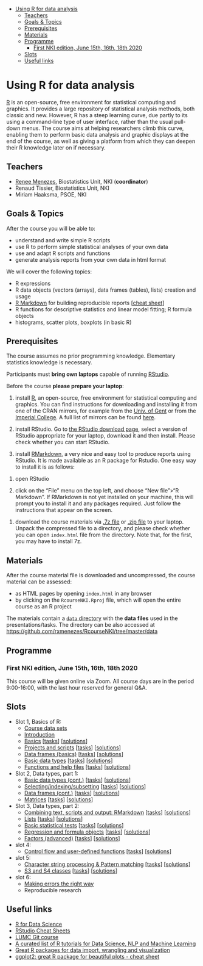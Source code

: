 -   [Using R for data analysis](#using-r-for-data-analysis)
    -   [Teachers](#teachers)
    -   [Goals & Topics](#goals-topics)
    -   [Prerequisites](#prerequisites)
    -   [Materials](#materials)
    -   [Programme](#programme)
        -   [First NKI edition, June 15th, 16th, 18th
            2020](#first-nki-edition-june-15th-16th-18th-2020)
    -   [Slots](#slots)
    -   [Useful links](#useful-links)

Using R for data analysis
=========================

[R](https://www.r-project.org/) is an open-source, free environment for
statistical computing and graphics. It provides a large repository of
statistical analysis methods, both classic and new. However, R has a
steep learning curve, due partly to its using a command-line type of
user interface, rather than the usual pull-down menus. The course aims
at helping researchers climb this curve, enabling them to perform basic
data analysis and graphic displays at the end of the course, as well as
giving a platform from which they can deepen their R knowledge later on
if necessary.

Teachers
--------

-   [Renee Menezes](http://www.bigstatistics.nl/renee), Biostatistics
    Unit, NKI (**coordinator**)
-   Renaud Tissier, Biostatistics Unit, NKI
-   Miriam Haaksma, PSOE, NKI

Goals & Topics
--------------

After the course you will be able to:

-   understand and write simple R scripts
-   use R to perform simple statistical analyses of your own data
-   use and adapt R scripts and functions
-   generate analysis reports from your own data in html format

We will cover the following topics:

-   R expressions
-   R data objects (vectors (arrays), data frames (tables), lists)
    creation and usage
-   [R Markdown](http://rmarkdown.rstudio.com/) for building
    reproducible reports \[[cheat
    sheet](http://www.rstudio.com/wp-content/uploads/2015/03/rmarkdown-reference.pdf)\]
-   R functions for descriptive statistics and linear model fitting; R
    formula objects
-   histograms, scatter plots, boxplots (in basic R)

Prerequisites
-------------

The course assumes no prior programming knowledge. Elementary statistics
knowledge is necessary.

Participants must **bring own laptops** capable of running
[RStudio](https://www.rstudio.com/products/rstudio/).

Before the course **please prepare your laptop**:

1.  install [R](https://www.r-project.org/), an open-source, free
    environment for statistical computing and graphics. You can find
    instructions for downloading and installing it from one of the CRAN
    mirrors, for example from the [Univ. of
    Gent](https://lib.ugent.be/CRAN/) or from the [Imperial
    College](https://cran.ma.imperial.ac.uk/). A full list of mirrors
    can be found [here](https://cran.r-project.org/mirrors.html).

2.  install RStudio. Go to [the RStudio download
    page](https://www.rstudio.com/products/rstudio/download/#download),
    select a version of RStudio appropriate for your laptop, download it
    and then install. Please check whether you can start RStudio.

3.  install [RMarkdown](https://rmarkdown.rstudio.com/), a very nice and
    easy tool to produce reports using RStudio. It is made available as
    an R package for Rstudio. One easy way to install it is as follows:

<!-- -->

1.  open RStudio

2.  click on the “File” menu on the top left, and choose “New
    file”&gt;“R Markdown”. If RMarkdown is not yet installed on your
    machine, this will prompt you to install it and any packages
    required. Just follow the instructions that appear on the screen.

<!-- -->

1.  download the course materials via [.7z
    file](https://github.com/rxmenezes/RcourseNKI/RcourseNKI.7z) or
    [.zip file](https://github.com/rxmenezes/RcourseNKI/RcourseNKI.zip)
    to your laptop. Unpack the compressed file to a directory, and
    please check whether you can open `index.html` file from the
    directory. Note that, for the first, you may have to install 7z.

Materials
---------

After the course material file is downloaded and uncompressed, the
course material can be assessed:

-   as HTML pages by opening `index.html` in any browser
-   by clicking on the `RcourseNKI.Rproj` file, which will open the
    entire course as an R project

The materials contain a [`data`
directory](https://github.com/rxmenezes/RcourseNKI/tree/master/data)
with the **data** **files** used in the presentations/tasks. The
directory can be also accessed at
<a href="https://github.com/rxmenezes/RcourseNKI/tree/master/data" class="uri">https://github.com/rxmenezes/RcourseNKI/tree/master/data</a>

Programme
---------

### First NKI edition, June 15th, 16th, 18th 2020

This course will be given online via Zoom. All course days are in the
period 9:00-16:00, with the last hour reserved for general Q&A.

Slots
-----

-   Slot 1, Basics of R:
    -   [Course data sets](01_new2018/00_datasets.html)
    -   [Introduction](01_new2018/01_introduction.html)
    -   [Basics](01_new2018/02_basics.html)
        \[[tasks](01_new2018/02_basics.tasks.nocode.html)\]
        \[[solutions](01_new2018/02_basics.tasks.code.html)\]
    -   [Projects and scripts](01_new2018/03_projects_and_scripts.html)
        \[[tasks](01_new2018/03_projects_and_scripts.tasks.nocode.html)\]
        \[[solutions](01_new2018/03_projects_and_scripts.tasks.code.html)\]
    -   [Data frames (basics)](01_new2018/04_dataframes.html)
        \[[tasks](01_new2018/04_dataframes.tasks.nocode.html)\]
        \[[solutions](01_new2018/04_dataframes.tasks.code.html)\]
    -   [Basic data types](01_new2018/05_character_factor_basics.html)
        \[[tasks](01_new2018/05_character_factor_basics.tasks.nocode.html)\]
        \[[solutions](01_new2018/05_character_factor_basics.tasks.code.html)\]
    -   [Functions and help files](01_new2018/06_help.html)
        \[[tasks](01_new2018/06_help.tasks.nocode.html)\]
        \[[solutions](01_new2018/06_help.tasks.code.html)\]
-   Slot 2, Data types, part 1:
    -   [Basic data types
        (cont.)](02_new2018/01_basic_data_types_cont.html)
        \[[tasks](02_new2018/01_basic_data_types_cont.tasks.nocode.html)\]
        \[[solutions](02_new2018/01_basic_data_types_cont.tasks.code.html)\]
    -   [Selecting/indexing/subsetting](02_new2018/02_selecting.html)
        \[[tasks](02_new2018/02_selecting.tasks.nocode.html)\]
        \[[solutions](02_new2018/02_selecting.tasks.code.html)\]
    -   [Data frames (cont.)](02_new2018/03_data_frames.html)
        \[[tasks](02_new2018/03_data_frames.tasks.nocode.html)\]
        \[[solutions](02_new2018/03_data_frames.tasks.code.html)\]
    -   [Matrices](02_new2018/05_matrices.html)
        \[[tasks](02_new2018/05_matrices.tasks.nocode.html)\]
        \[[solutions](02_new2018/05_matrices.tasks.code.html)\]
-   Slot 3, Data types, part 2:
    -   [Combining text, scripts and output:
        RMarkdown](03_new2018/02_rmarkdown.html)
        \[[tasks](03_new2018/02_rmarkdown.tasks.nocode.html)\]
        \[[solutions](03_new2018/02_rmarkdown.tasks.code.html)\]
    -   [Lists](03_new2018/01_lists.html)
        \[[tasks](03_new2018/01_lists.tasks.nocode.html)\]
        \[[solutions](03_new2018/01_lists.tasks.code.html)\]
    -   [Basic statistical tests](03_new2018/02_S3_objects.html)
        \[[tasks](03_new2018/02_S3_objects.tasks.nocode.html)\]
        \[[solutions](03_new2018/02_S3_objects.tasks.code.html)\]
    -   [Regression and formula objects](03_new2018/03_regression.html)
        \[[tasks](03_new2018/03_regression.tasks.nocode.html)\]
        \[[solutions](03_new2018/03_regression.tasks.code.html)\]
    -   [Factors (advanced)](03_new2018/04_advanced_factors.html)
        \[[tasks](03_new2018/04_advanced_factors.tasks.nocode.html)\]
        \[[solutions](03_new2018/04_advanced_factors.tasks.code.html)\]
-   slot 4:
    -   [Control flow and user-defined
        functions](https://github.com/rxmenezes/RcourseNKI/04_new2018/01_userDefinedFunctions.html)
        \[[tasks](https://github.com/rxmenezes/RcourseNKI/04_new2018/01_userDefinedFunctions.tasks.nocode.html)\]
        \[[solutions](https://github.com/rxmenezes/RcourseNKI/04_new2018/01_userDefinedFunctions.tasks.code.html)\]
-   slot 5:
    -   [Character string processing & Pattern
        matching](https://github.com/rxmenezes/RcourseNKI/06/character_strings.html)
        \[[tasks](https://github.com/rxmenezes/RcourseNKI/06/character_strings.tasks.nocode.html)\]
        \[[solutions](https://github.com/rxmenezes/RcourseNKI/06/character_strings.tasks.code.html)\]
    -   [S3 and S4
        classes](https://github.com/rxmenezes/RcourseNKI/08/s3s4.html)
        \[[tasks](https://github.com/rxmenezes/RcourseNKI/08/s3s4.tasks.nocode.html)\]
        \[[solutions](https://github.com/rxmenezes/RcourseNKI/08/s3s4.tasks.code.html)\]
-   slot 6:
    -   [Making errors the right
        way](https://github.com/rxmenezes/RcourseNKI/05.renee/03_makingErrors.html)
    -   Reproducible research

<!-- - [Regression](https://github.com/rxmenezes/RcourseNKI/07.2017/01_regression.html)
        [[tasks](https://github.com/rxmenezes/RcourseNKI/07.2017/01_regression.tasks.nocode.html)]
        [[solutions](https://github.com/rxmenezes/RcourseNKI/07.2017/01_regression.tasks.code.html)] 
    - [[Extra exercises](https://github.com/rxmenezes/RcourseNKI/07.2017/02_plenty.tasks.nocode.html)]
        [[solutions](https://github.com/rxmenezes/RcourseNKI/07.2017/02_plenty.tasks.code.html)] -->
Useful links
------------

-   [R for Data Science](http://r4ds.had.co.nz/)
-   [RStudio Cheat
    Sheets](https://www.rstudio.com/resources/cheatsheets/)
-   [LUMC Git course](https://git.lumc.nl/courses/gitcourse)
-   [A curated list of R tutorials for Data Science, NLP and Machine
    Learning](https://github.com/ujjwalkarn/DataScienceR)
-   [Great R packages for data import, wrangling and
    visualization](http://www.computerworld.com/article/2921176/business-intelligence/great-r-packages-for-data-import-wrangling-visualization.html)
-   [ggplot2: great R package for beautiful plots - cheat
    sheet](http://www.rstudio.com/wp-content/uploads/2015/12/ggplot2-cheatsheet-2.0.pdf)
